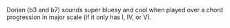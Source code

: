 Dorian (b3 and b7) sounds super bluesy and cool when played over a chord progression in major scale (if it only has I, IV, or V).